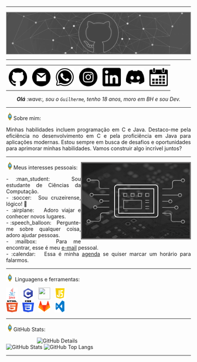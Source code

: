 -----

<div>
<img align="center" alt="Header" src="https://github.com/GuilhermeNabak/GuilhermeNabak/blob/main/img/header3.png"/>
</div>

-----

<div align="center">
<table>
<tr>
 <td align="center" colspan="11"></td>
</tr> 
<tr>
<td><a href="https://github.com/GuilhermeNabak" target="_blank"><img src="https://github.com/GuilhermeNabak/GuilhermeNabak/blob/main/img/github.png?raw=true" width="50px" height="50px"/></a>
</td>
<td><a href="mailto:guilhermepnabak@gmail.com" target="_blank"><img src="https://github.com/GuilhermeNabak/GuilhermeNabak/blob/main/img/gmail.png?raw=true" width="50px" height="50px"/></a>
</td>
<td><a href="https://wa.me/5535999391234" target="_blank"><img src="https://github.com/GuilhermeNabak/GuilhermeNabak/blob/main/img/wpp.png?raw=true" width="50px" height="50px"/></a>
</td>
<td><a href=" " target="_blank"><img src="https://github.com/GuilhermeNabak/GuilhermeNabak/blob/main/img/insta.png?raw=true" width="50px" height="50px"/></a>
</td>
<td><a href=" " target="_blank"><img src="https://github.com/GuilhermeNabak/GuilhermeNabak/blob/main/img/linkedin.png?raw=true" width="50px" height="50px"/></a>
</td>
<td><a href="https://discordapp.com/users/738466808746737785" target="_blank"><img src="https://github.com/GuilhermeNabak/GuilhermeNabak/blob/main/img/discord.png?raw=true" width="50px" height="50px"/></a>
</td>
<td><a href=" " target="_blank"><img src="https://github.com/GuilhermeNabak/GuilhermeNabak/blob/main/img/calendar.png?raw=true" width="50px" height="50px"/></a>
</td>
</tr>
<tr>
 <td align="center" colspan="11"></td>
</tr> 
</table>

</div>
<div align="center">
<i><b>Olá</b> :wave:, sou o <code>Guilherme</code>, tenho 18 anos, moro em BH e sou Dev. </a></i><br />
</div>

-----

<img height="20" alt="GIF" src="https://github.com/GuilhermeNabak/GuilhermeNabak/blob/main/img/soulgem.gif?raw=true"/>Sobre mim:
<div align="justify">
Minhas habilidades incluem programação em C e Java. Destaco-me pela eficiência no desenvolvimento em C e pela proficiência em Java para aplicações modernas. Estou sempre em busca de desafios e oportunidades para aprimorar minhas habilidades. Vamos construir algo incrível juntos?
</div>

-----

<div>
<div>
<img align="right" alt="GIF" src="https://github.com/GuilhermeNabak/GuilhermeNabak/blob/main/img/luxa.org-bordered-side%20img.png" width="300px" height="210px"/>
</div>

<img height="20" alt="GIF" src="https://github.com/GuilhermeNabak/GuilhermeNabak/blob/main/img/soulgem.gif?raw=true"/>Meus interesses pessoais:

<div align="justify">
<p>
- :man_student: &nbsp; Sou estudante de Ciências da Computação.<br />
- :soccer:&nbsp; Sou cruzeirense, lógico! 🦊<br />
- :airplane: &nbsp; Adoro viajar e conhecer novos lugares.<br />
- :speech_balloon: &nbsp; Pergunte-me sobre qualquer coisa, adoro ajudar pessoas.<br />
- :mailbox: &nbsp; Para me encontrar, esse é meu <a href="https://mail.google.com/mail/u/0/?pli=1#inbox" target="_blank">e-mail</a> pessoal.<br />
- :calendar: &nbsp; Essa é minha <a href="https://calendly.com/GuilhermeNabak/30min" target="_blank">agenda</a> se quiser marcar um horário para falarmos.<br />


 
</p>
</div>
</div>

-----

<div>

<img height="20" alt="GIF" src="https://github.com/GuilhermeNabak/GuilhermeNabak/blob/main/img/soulgem.gif?raw=true"/>&nbsp;Linguagens e ferramentas:

<code><a href="https://www.java.org/" target="_blank"><img width="32" height="32" src="https://github.com/GuilhermeNabak/GuilhermeNabak/blob/main/img/java.png"/></a></code>
&nbsp; 
<code><a href="https://www.open-std.org/jtc1/sc22/wg14/" target="_blank"><img width="32" height="32" src="https://github.com/GuilhermeNabak/GuilhermeNabak/blob/main/img/c.png?raw=true"/></a></code>
&nbsp;
<code><a href="https://isocpp.org/" target="_blank"><img width="32" height="32" src="https://github.com/joaopauloaramuni/joaopauloaramuni/blob/main/img/cpp.svg"/></a></code> 
&nbsp;
<code><a href="https://www.w3schools.com/js/" target="_blank"><img width="32" height="32" src="https://github.com/GuilhermeNabak/GuilhermeNabak/blob/main/img/js.png"/></a></code>
&nbsp;   
<code><a href="https://www.w3schools.com/html/" target="_blank"><img width="32" height="32" src="https://github.com/GuilhermeNabak/GuilhermeNabak/blob/main/img/html.svg"/></a></code>
&nbsp; 
<code><a href="https://www.w3schools.com/css/" target="_blank"><img width="32" height="32" src="https://github.com/GuilhermeNabak/GuilhermeNabak/blob/main/img/css.svg"/></a></code>
&nbsp; 
<code><a href="https://about.gitlab.com/" target="_blank"><img width="32" height="32" src="https://github.com/GuilhermeNabak/GuilhermeNabak/blob/main/img/gitlab.png"/></a></code>
&nbsp;
<code><a href="https://code.visualstudio.com/" target="_blank"><img width="32" height="32" src="https://github.com/GuilhermeNabak/GuilhermeNabak/blob/main/img/vs.png"/></a></code>
&nbsp;  
</div>

-----

<img height="20" alt="GIF" src="https://github.com/GuilhermeNabak/GuilhermeNabak/blob/main/img/soulgem.gif?raw=true"/>GitHub Stats:

<div>
<img align="right" alt="GitHub Details" width="420px" src="http://github-profile-summary-cards.vercel.app/api/cards/profile-details?username=GuilhermeNabak&theme=github_dark"/>
<!--- <img alt="GitHub Commits" width="200px" src="http://github-profile-summary-cards.vercel.app/api/cards/productive-time?username=GuilhermeNabak&theme=github_dark"/> -->
<img alt="GitHub Stats" width="200px" src="http://github-profile-summary-cards.vercel.app/api/cards/stats?username=GuilhermeNabak&theme=github_dark"/>
<img alt="GitHub Top Langs" width="200px" src="http://github-profile-summary-cards.vercel.app/api/cards/repos-per-language?username=GuilhermeNabak&theme=github_dark"/>
</div>

-----
